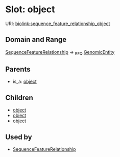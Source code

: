 
# Slot: object




URI: [biolink:sequence_feature_relationship_object](https://w3id.org/biolink/vocab/sequence_feature_relationship_object)

## Domain and Range

[SequenceFeatureRelationship](SequenceFeatureRelationship.md) ->  <sub>REQ</sub> [GenomicEntity](GenomicEntity.md)

## Parents

 *  is_a: [object](object.md)

## Children

 *  [object](exon_to_transcript_relationship_object.md)
 *  [object](gene_to_gene_product_relationship_object.md)
 *  [object](transcript_to_gene_relationship_object.md)

## Used by

 * [SequenceFeatureRelationship](SequenceFeatureRelationship.md)
